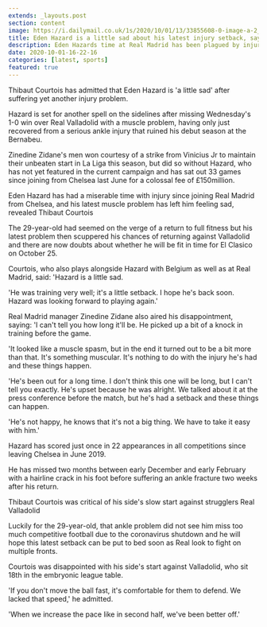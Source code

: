```yaml
---
extends: _layouts.post
section: content
image: https://i.dailymail.co.uk/1s/2020/10/01/13/33855608-0-image-a-2_1601553737539.jpg 
title: Eden Hazard is a little sad about his latest injury setback, says team-mate Thibaut Courtois 
description: Eden Hazards time at Real Madrid has been plagued by injury and his latest setback may cause him to miss the teams grudge match with Barcelona later this month. 
date: 2020-10-01-16-22-16 
categories: [latest, sports] 
featured: true 
--- 
```

Thibaut Courtois has admitted that Eden Hazard is 'a little sad' after suffering yet another injury problem.

Hazard is set for another spell on the sidelines after missing Wednesday's 1-0 win over Real Valladolid with a muscle problem, having only just recovered from a serious ankle injury that ruined his debut season at the Bernabeu.

Zinedine Zidane's men won courtesy of a strike from Vinicius Jr to maintain their unbeaten start in La Liga this season, but did so without Hazard, who has not yet featured in the current campaign and has sat out 33 games since joining from Chelsea last June for a colossal fee of £150million. 

Eden Hazard has had a miserable time with injury since joining Real Madrid from Chelsea, and his latest muscle problem has left him feeling sad, revealed Thibaut Courtois

The 29-year-old had seemed on the verge of a return to full fitness but his latest problem then scuppered his chances of returning against Valladolid and there are now doubts about whether he will be fit in time for El Clasico on October 25. 

Courtois, who also plays alongside Hazard with Belgium as well as at Real Madrid, said: 'Hazard is a little sad. 

'He was training very well; it's a little setback. I hope he's back soon. Hazard was looking forward to playing again.'

Real Madrid manager Zinedine Zidane also aired his disappointment, saying: 'I can't tell you how long it'll be. He picked up a bit of a knock in training before the game.

'It looked like a muscle spasm, but in the end it turned out to be a bit more than that. It's something muscular. It's nothing to do with the injury he's had and these things happen.

'He's been out for a long time. I don't think this one will be long, but I can't tell you exactly. He's upset because he was alright. We talked about it at the press conference before the match, but he's had a setback and these things can happen. 

'He's not happy, he knows that it's not a big thing. We have to take it easy with him.'

Hazard has scored just once in 22 appearances in all competitions since leaving Chelsea in June 2019. 

He has missed two months between early December and early February with a hairline crack in his foot before suffering an ankle fracture two weeks after his return. 

Thibaut Courtois was critical of his side's slow start against strugglers Real Valladolid

Luckily for the 29-year-old, that ankle problem did not see him miss too much competitive football due to the coronavirus shutdown and he will hope this latest setback can be put to bed soon as Real look to fight on multiple fronts. 

Courtois was disappointed with his side's start against Valladolid, who sit 18th in the embryonic league table. 

'If you don't move the ball fast, it's comfortable for them to defend. We lacked that speed,' he admitted. 

'When we increase the pace like in second half, we've been better off.'

